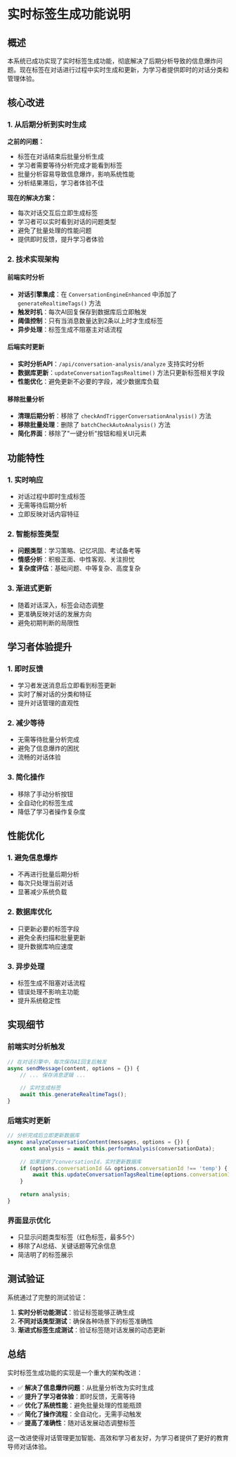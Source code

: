 # 实时标签生成功能说明

## 概述

本系统已成功实现了实时标签生成功能，彻底解决了后期分析导致的信息爆炸问题。现在标签在对话进行过程中实时生成和更新，为学习者提供即时的对话分类和管理体验。

## 核心改进

### 1. 从后期分析到实时生成

**之前的问题：**
- 标签在对话结束后批量分析生成
- 学习者需要等待分析完成才能看到标签
- 批量分析容易导致信息爆炸，影响系统性能
- 分析结果滞后，学习者体验不佳

**现在的解决方案：**
- 每次对话交互后立即生成标签
- 学习者可以实时看到对话的问题类型
- 避免了批量处理的性能问题
- 提供即时反馈，提升学习者体验

### 2. 技术实现架构

#### 前端实时分析
- **对话引擎集成**：在 `ConversationEngineEnhanced` 中添加了 `generateRealtimeTags()` 方法
- **触发时机**：每次AI回复保存到数据库后立即触发
- **阈值控制**：只有当消息数量达到2条以上时才生成标签
- **异步处理**：标签生成不阻塞主对话流程

#### 后端实时更新
- **实时分析API**：`/api/conversation-analysis/analyze` 支持实时分析
- **数据库更新**：`updateConversationTagsRealtime()` 方法只更新标签相关字段
- **性能优化**：避免更新不必要的字段，减少数据库负载

#### 移除批量分析
- **清理后期分析**：移除了 `checkAndTriggerConversationAnalysis()` 方法
- **移除批量处理**：删除了 `batchCheckAutoAnalysis()` 方法
- **简化界面**：移除了"一键分析"按钮和相关UI元素

## 功能特性

### 1. 实时响应
- 对话过程中即时生成标签
- 无需等待后期分析
- 立即反映对话内容特征

### 2. 智能标签类型
- **问题类型**：学习策略、记忆巩固、考试备考等
- **情感分析**：积极正面、中性客观、关注担忧
- **复杂度评估**：基础问题、中等复杂、高度复杂

### 3. 渐进式更新
- 随着对话深入，标签会动态调整
- 更准确反映对话的发展方向
- 避免初期判断的局限性

## 学习者体验提升

### 1. 即时反馈
- 学习者发送消息后立即看到标签更新
- 实时了解对话的分类和特征
- 提升对话管理的直观性

### 2. 减少等待
- 无需等待批量分析完成
- 避免了信息爆炸的困扰
- 流畅的对话体验

### 3. 简化操作
- 移除了手动分析按钮
- 全自动化的标签生成
- 降低了学习者操作复杂度

## 性能优化

### 1. 避免信息爆炸
- 不再进行批量后期分析
- 每次只处理当前对话
- 显著减少系统负载

### 2. 数据库优化
- 只更新必要的标签字段
- 避免全表扫描和批量更新
- 提升数据库响应速度

### 3. 异步处理
- 标签生成不阻塞对话流程
- 错误处理不影响主功能
- 提升系统稳定性

## 实现细节

### 前端实时分析触发
```javascript
// 在对话引擎中，每次保存AI回复后触发
async sendMessage(content, options = {}) {
    // ... 保存消息逻辑 ...
    
    // 实时生成标签
    await this.generateRealtimeTags();
}
```

### 后端实时更新
```javascript
// 分析完成后立即更新数据库
async analyzeConversationContent(messages, options = {}) {
    const analysis = await this.performAnalysis(conversationData);
    
    // 如果提供了conversationId，实时更新数据库
    if (options.conversationId && options.conversationId !== 'temp') {
        await this.updateConversationTagsRealtime(options.conversationId, analysis);
    }
    
    return analysis;
}
```

### 界面显示优化
- 只显示问题类型标签（红色标签，最多5个）
- 移除了AI总结、关键话题等冗余信息
- 简洁明了的标签展示

## 测试验证

系统通过了完整的测试验证：

1. **实时分析功能测试**：验证标签能够正确生成
2. **不同对话类型测试**：确保各种场景下的标签准确性
3. **渐进式标签生成测试**：验证标签随对话发展的动态更新

## 总结

实时标签生成功能的实现是一个重大的架构改进：

- ✅ **解决了信息爆炸问题**：从批量分析改为实时生成
- ✅ **提升了学习者体验**：即时反馈，无需等待
- ✅ **优化了系统性能**：避免批量处理的性能瓶颈
- ✅ **简化了操作流程**：全自动化，无需手动触发
- ✅ **提高了准确性**：随对话发展动态调整标签

这一改进使得对话管理更加智能、高效和学习者友好，为学习者提供了更好的教育导师对话体验。 